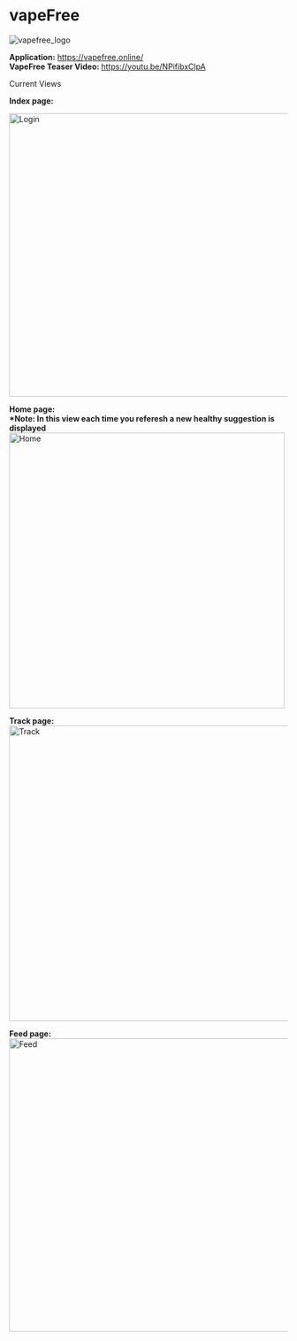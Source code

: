 # vapeFree
![vapefree_logo](https://user-images.githubusercontent.com/32074351/115099523-6b129e80-9f04-11eb-9004-60c468275a40.png)<br>

<b>Application:</b> https://vapefree.online/ <br>
<b>VapeFree Teaser Video: </b>https://youtu.be/NPifibxClpA

Current Views

<b>Index page:</b><br>

<img width="512" alt="Login" src="https://user-images.githubusercontent.com/32074351/115919703-31332200-a447-11eb-8459-7880b960c697.PNG">


<b>Home page:</b><br>
<b>*Note: In this view each time you referesh a new healthy suggestion is displayed</b>
<img width="498" alt="Home" src="https://user-images.githubusercontent.com/32074351/115919782-4ad46980-a447-11eb-87c7-1fdf26e1e65f.PNG">


<b>Track page:</b><br>
<img width="534" alt="Track" src="https://user-images.githubusercontent.com/32074351/115919810-52940e00-a447-11eb-8d4f-dc9cc433e777.PNG">



<b>Feed page:</b><br>
<img width="530" alt="Feed" src="https://user-images.githubusercontent.com/32074351/115919828-5889ef00-a447-11eb-9320-8b019a4b18a4.PNG">






